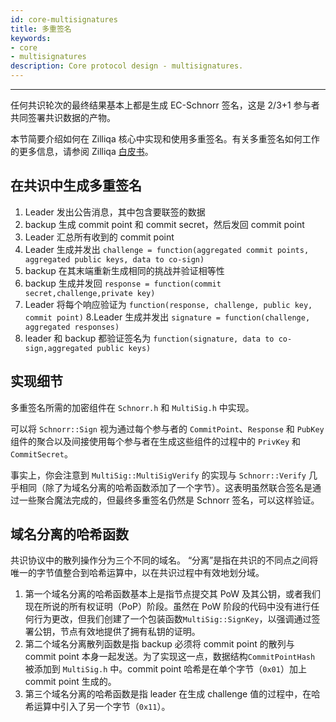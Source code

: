 ```yaml
---
id: core-multisignatures
title: 多重签名
keywords: 
- core 
- multisignatures
description: Core protocol design - multisignatures.
---
```


---
任何共识轮次的最终结果基本上都是生成 EC-Schnorr 签名，这是 2/3+1 参与者共同签署共识数据的产物。

本节简要介绍如何在 Zilliqa 核心中实现和使用多重签名。有关多重签名如何工作的更多信息，请参阅 Zilliqa [白皮书](https://docs.zilliqa.com/whitepaper.pdf)。

## 在共识中生成多重签名

1. Leader 发出公告消息，其中包含要联签的数据
2. backup 生成 commit point 和 commit secret，然后发回 commit point
3. Leader 汇总所有收到的 commit point
4. Leader 生成并发出 `challenge = function(aggregated commit points, aggregated public keys, data to co-sign)`
5. backup 在其末端重新生成相同的挑战并验证相等性
6. backup 生成并发回 `response = function(commit secret,challenge,private key)`
7. Leader 将每个响应验证为 `function(response, challenge, public key, commit point)`
8.Leader 生成并发出 `signature = function(challenge, aggregated responses)`
9. leader 和 backup 都验证签名为 `function(signature, data to co-sign,aggregated public keys)`

## 实现细节

多重签名所需的加密组件在 `Schnorr.h` 和 `MultiSig.h` 中实现。

可以将 `Schnorr::Sign` 视为通过每个参与者的 `CommitPoint`、`Response` 和 `PubKey` 组件的聚合以及间接使用每个参与者在生成这些组件的过程中的 `PrivKey` 和 `CommitSecret`。

事实上，你会注意到 `MultiSig::MultiSigVerify` 的实现与 `Schnorr::Verify` 几乎相同（除了为域名分离的哈希函数添加了一个字节）。这表明虽然联合签名是通过一些聚合魔法完成的，但最终多重签名仍然是 Schnorr 签名，可以这样验证。

## 域名分离的哈希函数

共识协议中的散列操作分为三个不同的域名。 “分离”是指在共识的不同点之间将唯一的字节值整合到哈希运算中，以在共识过程中有效地划分域。

1. 第一个域名分离的哈希函数基本上是指节点提交其 PoW 及其公钥，或者我们现在所说的所有权证明（PoP）阶段。虽然在 PoW 阶段的代码中没有进行任何行为更改，但我们创建了一个包装函数`MultiSig::SignKey`，以强调通过签署公钥，节点有效地提供了拥有私钥的证明。
2. 第二个域名分离散列函数是指 backup 必须将 commit point 的散列与 commit point 本身一起发送。为了实现这一点，数据结构`CommitPointHash` 被添加到 `MultiSig.h` 中。commit point 哈希是在单个字节（`0x01`）加上 commit point 生成的。
3. 第三个域名分离的哈希函数是指 leader 在生成 challenge 值的过程中，在哈希运算中引入了另一个字节（`0x11`）。
